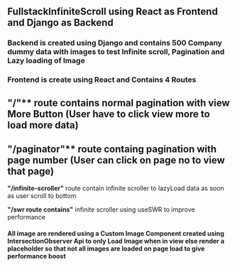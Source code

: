 
## FullstackInfiniteScroll using React as Frontend and Django as Backend

### Backend is created using Django and contains 500 Company dummy data with images to test Infinite scroll, Pagination and Lazy loading of Image

### Frontend is create using React and Contains 4 Routes

## "/"** route contains normal pagination with view More Button (User have to click view more to load more data) <br>
<!--![pag1](https://user-images.githubusercontent.com/65633542/116308207-1836b380-a75c-11eb-85f1-54a2131664a2.gif) -->

## "/paginator"** route containg pagination with page number (User can click on page no to view that page) <br>
<!--![pag2](https://user-images.githubusercontent.com/65633542/116307811-a2324c80-a75b-11eb-83c9-e5c8da5d9235.gif) -->


**"/infinite-scroller"** route contain infinite scroller to lazyLoad data as soon as user scroll to bottom <br>


**"/swr route contains"** infinite scroller using useSWR to improve performance <br>

#### All image are rendered using a Custom Image Component created using IntersectionObserver Api to only Load Image when in view else render a placeholder so that not all images are loaded on page load to give performance boost



